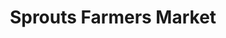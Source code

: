 ---
title: "Sprouts Farmers Market"
url: /la-canada-flintridge/sprouts-farmers-market/
shop: Supermarkt
---